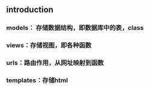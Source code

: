 ## introduction

### models： 存储数据结构，即数据库中的表，class

### views：存储视图，即各种函数

### urls：路由作用，从网址映射到函数

### templates：存储html
